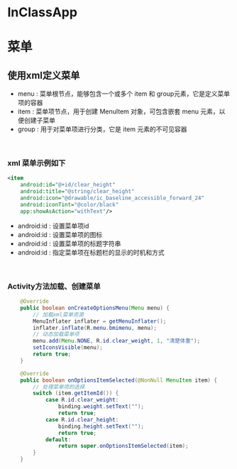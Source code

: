 # InClassApp

# 菜单

## 使用xml定义菜单

<ul>
    <li>menu : 菜单根节点，能够包含一个或多个 item 和 group元素，它是定义菜单项的容器</li>
    <li>item : 菜单项节点，用于创建 MenuItem 对象，可包含嵌套 menu 元素，以便创建子菜单</li>
    <li>group : 用于对菜单项进行分类，它是 item 元素的不可见容器</li>
</ul>

<br>

### xml 菜单示例如下
```xml
<item 
    android:id="@+id/clear_height"
    android:title="@string/clear_height"
    android:icon="@drawable/ic_baseline_accessible_forward_24"
    android:iconTint="@color/black"
    app:showAsAction="withText"/>
```
<ul>
    <li>android:id : 设置菜单项id</li>
    <li>android:id : 设置菜单项的图标</li>
    <li>android:id : 设置菜单项的标题字符串</li>
    <li>android:id : 指定菜单项在标题栏的显示的时机和方式</li>
</ul>

<br>

### Activity方法加载、创建菜单
```java
    @Override
    public boolean onCreateOptionsMenu(Menu menu) {
        // 加载xml菜单资源
        MenuInflater inflater = getMenuInflater();
        inflater.inflate(R.menu.bmimenu, menu);
        // 动态加载菜单项
        menu.add(Menu.NONE, R.id.clear_weight, 1, "清楚体重");
        setIconsVisible(menu);
        return true;
    }
```

```java
    @Override
    public boolean onOptionsItemSelected(@NonNull MenuItem item) {
        // 处理菜单项的选择
        switch (item.getItemId()) {
            case R.id.clear_weight:
                binding.weight.setText("");
                return true;
            case R.id.clear_height:
                binding.height.setText("");
                return true;
            default:
                return super.onOptionsItemSelected(item);
        }
    }
```
